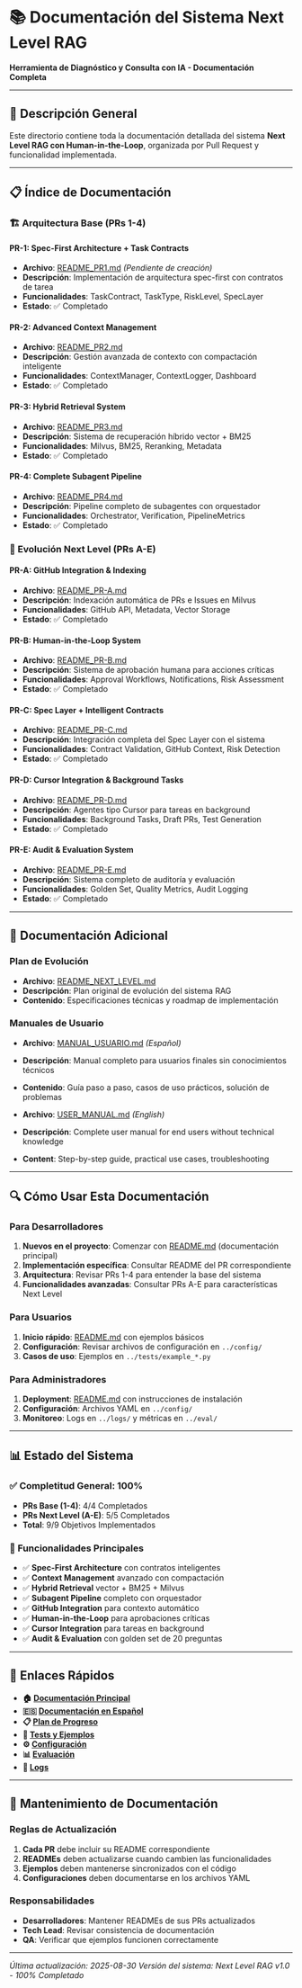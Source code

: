 # 📚 Documentación del Sistema Next Level RAG

**Herramienta de Diagnóstico y Consulta con IA - Documentación Completa**

---

## 🎯 **Descripción General**

Este directorio contiene toda la documentación detallada del sistema **Next Level RAG con Human-in-the-Loop**, organizada por Pull Request y funcionalidad implementada.

---

## 📋 **Índice de Documentación**

### **🏗️ Arquitectura Base (PRs 1-4)**

#### **PR-1: Spec-First Architecture + Task Contracts**
- **Archivo**: [README_PR1.md](README_PR1.md) *(Pendiente de creación)*
- **Descripción**: Implementación de arquitectura spec-first con contratos de tarea
- **Funcionalidades**: TaskContract, TaskType, RiskLevel, SpecLayer
- **Estado**: ✅ Completado

#### **PR-2: Advanced Context Management**
- **Archivo**: [README_PR2.md](README_PR2.md)
- **Descripción**: Gestión avanzada de contexto con compactación inteligente
- **Funcionalidades**: ContextManager, ContextLogger, Dashboard
- **Estado**: ✅ Completado

#### **PR-3: Hybrid Retrieval System**
- **Archivo**: [README_PR3.md](README_PR3.md)
- **Descripción**: Sistema de recuperación híbrido vector + BM25
- **Funcionalidades**: Milvus, BM25, Reranking, Metadata
- **Estado**: ✅ Completado

#### **PR-4: Complete Subagent Pipeline**
- **Archivo**: [README_PR4.md](README_PR4.md)
- **Descripción**: Pipeline completo de subagentes con orquestador
- **Funcionalidades**: Orchestrator, Verification, PipelineMetrics
- **Estado**: ✅ Completado

### **🚀 Evolución Next Level (PRs A-E)**

#### **PR-A: GitHub Integration & Indexing**
- **Archivo**: [README_PR-A.md](README_PR-A.md)
- **Descripción**: Indexación automática de PRs e Issues en Milvus
- **Funcionalidades**: GitHub API, Metadata, Vector Storage
- **Estado**: ✅ Completado

#### **PR-B: Human-in-the-Loop System**
- **Archivo**: [README_PR-B.md](README_PR-B.md)
- **Descripción**: Sistema de aprobación humana para acciones críticas
- **Funcionalidades**: Approval Workflows, Notifications, Risk Assessment
- **Estado**: ✅ Completado

#### **PR-C: Spec Layer + Intelligent Contracts**
- **Archivo**: [README_PR-C.md](README_PR-C.md)
- **Descripción**: Integración completa del Spec Layer con el sistema
- **Funcionalidades**: Contract Validation, GitHub Context, Risk Detection
- **Estado**: ✅ Completado

#### **PR-D: Cursor Integration & Background Tasks**
- **Archivo**: [README_PR-D.md](README_PR-D.md)
- **Descripción**: Agentes tipo Cursor para tareas en background
- **Funcionalidades**: Background Tasks, Draft PRs, Test Generation
- **Estado**: ✅ Completado

#### **PR-E: Audit & Evaluation System**
- **Archivo**: [README_PR-E.md](README_PR-E.md)
- **Descripción**: Sistema completo de auditoría y evaluación
- **Funcionalidades**: Golden Set, Quality Metrics, Audit Logging
- **Estado**: ✅ Completado

---

## 📖 **Documentación Adicional**

### **Plan de Evolución**
- **Archivo**: [README_NEXT_LEVEL.md](README_NEXT_LEVEL.md)
- **Descripción**: Plan original de evolución del sistema RAG
- **Contenido**: Especificaciones técnicas y roadmap de implementación

### **Manuales de Usuario**
- **Archivo**: [MANUAL_USUARIO.md](MANUAL_USUARIO.md) *(Español)*
- **Descripción**: Manual completo para usuarios finales sin conocimientos técnicos
- **Contenido**: Guía paso a paso, casos de uso prácticos, solución de problemas

- **Archivo**: [USER_MANUAL.md](USER_MANUAL.md) *(English)*
- **Descripción**: Complete user manual for end users without technical knowledge
- **Content**: Step-by-step guide, practical use cases, troubleshooting

---

## 🔍 **Cómo Usar Esta Documentación**

### **Para Desarrolladores**
1. **Nuevos en el proyecto**: Comenzar con [README.md](../README.md) (documentación principal)
2. **Implementación específica**: Consultar README del PR correspondiente
3. **Arquitectura**: Revisar PRs 1-4 para entender la base del sistema
4. **Funcionalidades avanzadas**: Consultar PRs A-E para características Next Level

### **Para Usuarios**
1. **Inicio rápido**: [README.md](../README.md) con ejemplos básicos
2. **Configuración**: Revisar archivos de configuración en `../config/`
3. **Casos de uso**: Ejemplos en `../tests/example_*.py`

### **Para Administradores**
1. **Deployment**: [README.md](../README.md) con instrucciones de instalación
2. **Configuración**: Archivos YAML en `../config/`
3. **Monitoreo**: Logs en `../logs/` y métricas en `../eval/`

---

## 📊 **Estado del Sistema**

### **✅ Completitud General: 100%**
- **PRs Base (1-4)**: 4/4 Completados
- **PRs Next Level (A-E)**: 5/5 Completados
- **Total**: 9/9 Objetivos Implementados

### **🎯 Funcionalidades Principales**
- ✅ **Spec-First Architecture** con contratos inteligentes
- ✅ **Context Management** avanzado con compactación
- ✅ **Hybrid Retrieval** vector + BM25 + Milvus
- ✅ **Subagent Pipeline** completo con orquestador
- ✅ **GitHub Integration** para contexto automático
- ✅ **Human-in-the-Loop** para aprobaciones críticas
- ✅ **Cursor Integration** para tareas en background
- ✅ **Audit & Evaluation** con golden set de 20 preguntas

---

## 🔗 **Enlaces Rápidos**

- **🏠 [Documentación Principal](../README.md)**
- **🇪🇸 [Documentación en Español](../LEAME.md)**
- **📋 [Plan de Progreso](PROGRESS.md)**
- **🧪 [Tests y Ejemplos](../tests/)**
- **⚙️ [Configuración](../config/)**
- **📊 [Evaluación](../eval/)**
- **📝 [Logs](../logs/)**

---

## 📝 **Mantenimiento de Documentación**

### **Reglas de Actualización**
1. **Cada PR** debe incluir su README correspondiente
2. **READMEs** deben actualizarse cuando cambien las funcionalidades
3. **Ejemplos** deben mantenerse sincronizados con el código
4. **Configuraciones** deben documentarse en los archivos YAML

### **Responsabilidades**
- **Desarrolladores**: Mantener READMEs de sus PRs actualizados
- **Tech Lead**: Revisar consistencia de documentación
- **QA**: Verificar que ejemplos funcionen correctamente

---

*Última actualización: 2025-08-30*
*Versión del sistema: Next Level RAG v1.0 - 100% Completado*
